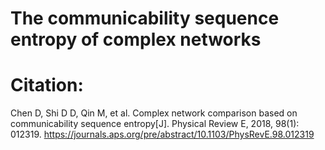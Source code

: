 # The communicability sequence entropy of complex networks

# Citation:

Chen D, Shi D D, Qin M, et al. Complex network comparison based on communicability sequence entropy[J]. Physical Review E, 2018, 98(1): 012319.
https://journals.aps.org/pre/abstract/10.1103/PhysRevE.98.012319
